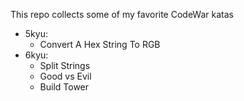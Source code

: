 This repo collects some of my favorite CodeWar katas
- 5kyu:
  - Convert A Hex String To RGB
- 6kyu:
  - Split Strings
  - Good vs Evil 
  - Build Tower
